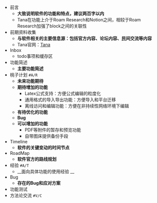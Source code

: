 - 前言
    - __大致说明软件的功能和特点，建议两百字以内__
    - Tana在功能上介于Roam Research和Notion之间，相较于Roam Research加强了block之间的关联性
- 前期资料收集
    - __与软件相关的主要信息源：包括官方内容、论坛内容、民间交流等内容__
    - Tana官网：[Tana](https://app.tana.inc/)
- Inbox
    - todo事项和缓存区
- 功能简述
    - __主要功能简述__
- 桃子计划 `#A/R`
    - __未来功能期待__
    - **期待增加的功能**
        - Latex公式支持：方便公式编辑的粒度化
        - 通用格式的导入导出功能：方便导入和平台迁移
        - 离线访问和编辑功能：方便在非持续性网络环境下编辑
    - **有待优化的功能**
    - **Bug**
    - **可以增加的功能**
        - PDF等附件的暂存和预览功能
        - 自带图床提供备份手段
- Timeline
    - __软件的关键变动的时间节点__
- RoadMap
    - __软件官方的路线规划__
- 经验 `#A/T`
    - __面向具体功能的使用经验 __
- Bug
    - __存在的Bug和应对方案__
- 功能测试
- 方法论交流 `#V/C`
